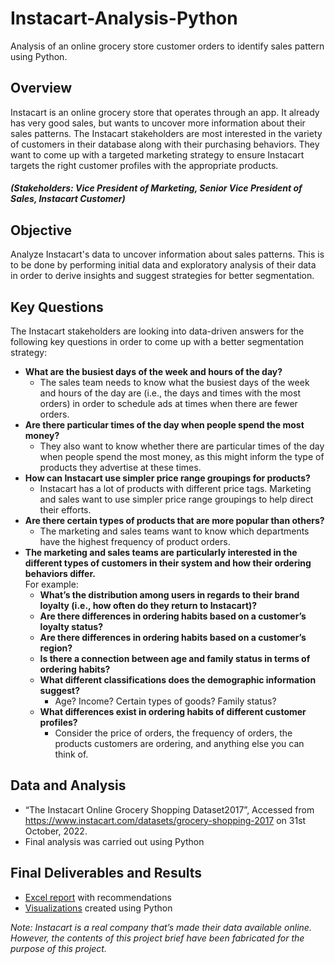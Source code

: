 # Instacart-Analysis-Python
Analysis of an online grocery store customer orders to identify sales pattern using Python.

## Overview
Instacart is an online grocery store that operates through an app. It already has very good sales, but wants to uncover more information about their sales patterns. The Instacart stakeholders are most interested in the variety of customers in their database along with their purchasing behaviors. They want to come up with a targeted marketing strategy to ensure Instacart targets the right customer profiles with the appropriate products.
##### *(Stakeholders: Vice President of Marketing, Senior Vice President of Sales, Instacart Customer)* 

## Objective
Analyze Instacart's data to uncover information about sales patterns. This is to be done by performing initial data and exploratory analysis of their data in order to derive insights and suggest strategies for better segmentation.

## Key Questions
The Instacart stakeholders are looking into data-driven answers for the following key questions in order to come up with a better segmentation strategy:
* **What are the busiest days of the week and hours of the day?**
  * The sales team needs to know what the busiest days of the week and hours of the day are (i.e., the days and times with the most orders) in order to schedule ads at times when there are fewer orders.
* **Are there particular times of the day when people spend the most money?**
  * They also want to know whether there are particular times of the day when people spend the most money, as this might inform the type of products they advertise at these times.
* **How can Instacart use simpler price range groupings for products?** 
  * Instacart has a lot of products with different price tags. Marketing and sales want to use simpler price range groupings to help direct their efforts.
* **Are there certain types of products that are more popular than others?** 
  * The marketing and sales teams want to know which departments have the highest frequency of product orders.
* **The marketing and sales teams are particularly interested in the different types of customers in their system and how their ordering behaviors differ.**  
For example:
  * **What’s the distribution among users in regards to their brand loyalty (i.e., how often do they return to Instacart)?**
  * **Are there differences in ordering habits based on a customer’s loyalty status?**
  * **Are there differences in ordering habits based on a customer’s region?**
  * **Is there a connection between age and family status in terms of ordering habits?**
  * **What different classifications does the demographic information suggest?**
    * Age? Income? Certain types of goods? Family status?
  * **What differences exist in ordering habits of different customer profiles?**
    * Consider the price of orders, the frequency of orders, the products customers are ordering, and anything else you can think of.

## Data and Analysis
* “The Instacart Online Grocery Shopping Dataset2017”, Accessed from https://www.instacart.com/datasets/grocery-shopping-2017 on 31st October, 2022. 
* Final analysis was carried out using Python

## Final Deliverables and Results
* [Excel report](https://github.com/ayshahassan/Instacart-Analysis-Python/blob/main/05%20Sent%20to%20client/A4_Final_Report_Aysha%20Hassan%20.xlsx) with recommendations 
* [Visualizations](https://github.com/ayshahassan/Instacart-Analysis-Python/tree/main/04%20Analysis/Visualizations) created using Python 

*Note: Instacart is a real company that’s made their data available online. However, the contents of this project brief have been fabricated for the purpose of this project.*
